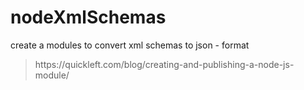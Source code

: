# nodeXmlSchemas
create a modules to convert xml schemas to json - format

<blockquote>
https://quickleft.com/blog/creating-and-publishing-a-node-js-module/
</blockquote>
